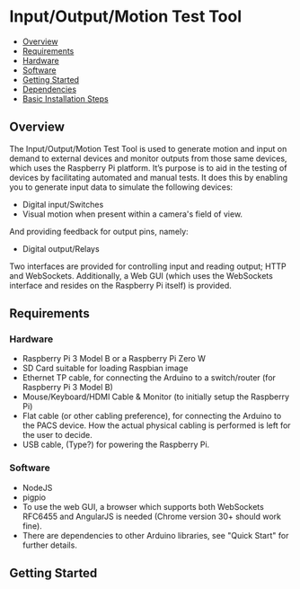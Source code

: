Input/Output/Motion Test Tool
=========================

- [Overview](#overview)
- [Requirements](#requirements)
 - [Hardware](#hardware)
 - [Software](#software)
- [Getting Started](#getting-started)
 - [Dependencies](#dependencies)
 - [Basic Installation Steps](#basic-installation-steps)

## Overview
The Input/Output/Motion Test Tool is used to generate motion and input on demand to external devices and monitor outputs from those same devices, which uses the Raspberry Pi platform. It’s purpose is to aid in the testing of devices by facilitating automated and manual tests. It does this by enabling you to generate input data to simulate the following devices:

* Digital input/Switches
* Visual motion when present within a camera's field of view.

And providing feedback for output pins, namely:

* Digital output/Relays

Two interfaces are provided for controlling input and reading output; HTTP and WebSockets. Additionally, a Web GUI (which uses the WebSockets interface and resides on the Raspberry Pi itself) is provided.

## Requirements

### Hardware

* Raspberry Pi 3 Model B or a Raspberry Pi Zero W
* SD Card suitable for loading Raspbian image
* Ethernet TP cable, for connecting the Arduino to a switch/router (for Raspberry Pi 3 Model B)
* Mouse/Keyboard/HDMI Cable & Monitor (to initially setup the Raspberry Pi)
* Flat cable (or other cabling preference), for connecting the Arduino to the PACS device. How the actual physical cabling is performed is left for the user to decide. 
* USB cable, (Type?) for powering the Raspberry Pi.

### Software

* NodeJS
* pigpio
* To use the web GUI, a browser which supports both WebSockets RFC6455 and AngularJS is needed (Chrome version 30+ should work fine).
* There are dependencies to other Arduino libraries, see "Quick Start" for further details.

## Getting Started
